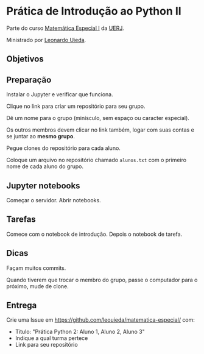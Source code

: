 # Prática de Introdução ao Python II

Parte do curso
[Matemática Especial I](http://www.leouieda.com/matematica-especial/)
da [UERJ](http://www.uerj.br/).

Ministrado por [Leonardo Uieda](http://www.leouieda.com/).

## Objetivos


## Preparação

Instalar o Jupyter e verificar que funciona.


Clique no link para criar um repositório para seu grupo.

Dê um nome para o grupo (minísculo, sem espaço ou
caracter especial).

Os outros membros devem clicar no link também, logar com suas contas e se
juntar ao **mesmo grupo**.

Pegue clones do repositório para cada aluno.

Coloque um arquivo no repositório chamado `alunos.txt` com o primeiro nome de
cada aluno do grupo.

## Jupyter notebooks

Começar o servidor. Abrir notebooks.

## Tarefas

Comece com o notebook de introdução. Depois o notebook de tarefa.

## Dicas

Façam muitos commits.

Quando tiverem que trocar o membro do grupo, passe o computador para o próximo,
mude de clone.

## Entrega

Crie uma Issue em https://github.com/leouieda/matematica-especial/ com:

* Título: "Prática Python 2: Aluno 1, Aluno 2, Aluno 3"
* Indique a qual turma pertece
* Link para seu repositório
